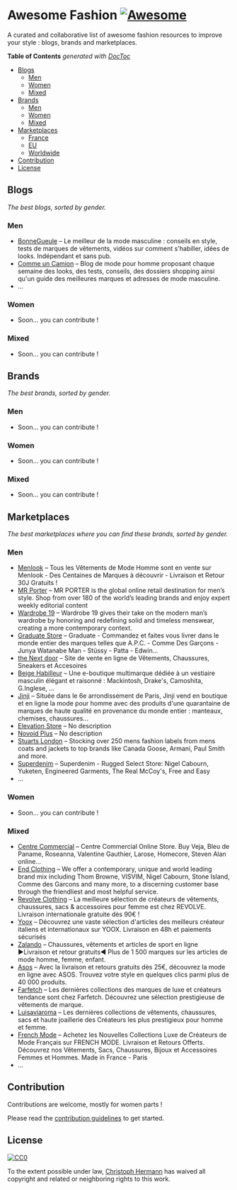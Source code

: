 # Awesome Fashion [![Awesome](https://cdn.rawgit.com/sindresorhus/awesome/d7305f38d29fed78fa85652e3a63e154dd8e8829/media/badge.svg)](https://github.com/sindresorhus/awesome)

A curated and collaborative list of awesome fashion resources to improve your style : blogs, brands and marketplaces.

<!-- START doctoc generated TOC please keep comment here to allow auto update -->
<!-- DON'T EDIT THIS SECTION, INSTEAD RE-RUN doctoc TO UPDATE -->
**Table of Contents**  *generated with [DocToc](https://github.com/thlorenz/doctoc)*

- [Blogs](#blogs)
  - [Men](#men)
  - [Women](#women)
  - [Mixed](#mixed)
- [Brands](#brands)
  - [Men](#men-1)
  - [Women](#women-1)
  - [Mixed](#mixed-1)
- [Marketplaces](#marketplaces)
  - [France](#france)
  - [EU](#eu)
  - [Worldwide](#worldwide)
- [Contribution](#contribution)
- [License](#license)

<!-- END doctoc generated TOC please keep comment here to allow auto update -->

## Blogs

*The best blogs, sorted by gender.*

### Men

* [BonneGueule](https://www.bonnegueule.fr/) – Le meilleur de la mode masculine : conseils en style, tests de marques de vêtements, vidéos sur comment s'habiller, idées de looks. Indépendant et sans pub.
* [Comme un Camion](https://www.commeuncamion.com/) – Blog de mode pour homme proposant chaque semaine des looks, des tests, conseils, des dossiers shopping ainsi qu'un guide des meilleures marques et adresses de mode masculine.
* ...

### Women

* Soon... you can contribute !

### Mixed

* Soon... you can contribute !

## Brands

*The best brands, sorted by gender.*

### Men

* Soon... you can contribute !

### Women

* Soon... you can contribute !

### Mixed

* Soon... you can contribute !

## Marketplaces

*The best marketplaces where you can find these brands, sorted by gender.*

### Men

* [Menlook](http://www.menlook.com/) – Tous les Vêtements de Mode Homme sont en vente sur Menlook - Des Centaines de Marques à découvrir  - Livraison et Retour 30J Gratuits !
* [MR Porter](https://www.mrporter.com/) – MR PORTER is the global online retail destination for men’s style. Shop from over 180 of the world’s leading brands and enjoy expert weekly editorial content
* [Wardrobe 19](http://wardrobe19.com/) – Wardrobe 19 gives their take on the modern man’s wardrobe by honoring and redefining solid and timeless menswear, creating a more contemporary context.
* [Graduate Store](http://graduatestore.fr/fr/) – Graduate - Commandez et faites vous livrer dans le monde entier des marques telles que A.P.C. - Comme Des Garçons - Junya Watanabe Man - Stüssy - Patta -  Edwin...
* [the Next door](http://www.thenextdoor.fr/fr/) – Site de vente en ligne de Vêtements, Chaussures, Sneakers et Accesoires
* [Beige Habilleur](http://www.beige-habilleur.com/fr/) – Une e-boutique multimarque dédiée à un vestiaire masculin élégant et raisonné : Mackintosh, Drake's, Camoshita, G.Inglese, ...
* [Jinji](http://www.jinji.fr/1.aspx) – Située dans le 6e arrondissement de Paris, Jinji vend en boutique et en ligne la mode pour homme avec des produits d'une quarantaine de marques de haute qualité en provenance du monde entier : manteaux, chemises, chaussures...
* [Elevation Store](http://www.elevationstore.fr/) – No description
* [Novoid Plus](http://www.novoidplus.com/shop/) – No description
* [Stuarts London](https://www.stuartslondon.com/) – Stocking over 250 mens fashion labels from mens coats and jackets to top brands like Canada Goose, Armani, Paul Smith and more.
* [Superdenim](https://www.superdenim.com/eu/) – Superdenim - Rugged Select Store: Nigel Cabourn, Yuketen, Engineered Garments, The Real McCoy's, Free and Easy
* ...

### Women

* Soon... you can contribute !

### Mixed

* [Centre Commercial](http://www.centrecommercial.cc/) – Centre Commercial Online Store. Buy Veja, Bleu de Paname, Roseanna, Valentine Gauthier, Larose, Homecore, Steven Alan online...
* [End Clothing](https://www.endclothing.com/us/) – We offer a contemporary, unique and world leading brand mix including Thom Browne, VISVIM, Nigel Cabourn, Stone Island, Comme des Garcons and many more, to a discerning customer base through the friendliest and most helpful service.
* [Revolve Clothing](http://www.revolveclothing.fr/) – La meilleure sélection de créateurs de vêtements, chaussures, sacs & accessoires pour femme est chez REVOLVE. Livraison internationale gratuite dès 90€ !
* [Yoox](http://www.yoox.com/fr) – Découvrez une vaste sélection d'articles des meilleurs créateur italiens et internationaux sur YOOX. Livraison en 48h et paiements sécurisés
* [Zalando](https://www.zalando.fr/) – Chaussures, vêtements et articles de sport en ligne ►Livraison et retour gratuits◄ Plus de 1 500 marques sur les articles de mode homme, femme, enfant.
* [Asos](http://www.asos.fr/) – Avec la livraison et retours gratuits dès 25€, découvrez la mode en ligne avec ASOS. Trouvez votre style en quelques clics parmi plus de 40 000 produits.
* [Farfetch](https://www.farfetch.com/fr/) – Les dernières collections des marques de luxe et créateurs tendance sont chez Farfetch. Découvrez une sélection prestigieuse de vêtements de marque.
* [Luisaviaroma](http://www.luisaviaroma.com/home.aspx) – Les dernières collections de vêtements, chaussures, sacs et haute joaillerie des Créateurs les plus prestigieux pour homme et femme.
* [French Mode](http://www.french-mode.fr/) – Achetez les Nouvelles Collections Luxe de Créateurs de Mode Français sur FRENCH MODE. Livraison et Retours Offerts. Découvrez nos Vêtements, Sacs, Chaussures, Bijoux et Accessoires Femmes et Hommes. Made in France - Paris
* ...

## Contribution

Contributions are welcome, mostly for women parts !

Please read the [contribution guidelines](./contributing.md) to get started.

## License

[![CC0](http://i.creativecommons.org/p/zero/1.0/88x31.png)](http://creativecommons.org/publicdomain/zero/1.0/)

To the extent possible under law, [Christoph Hermann](http://stoeffel.github.io/) has waived all copyright and related or neighboring rights to this work.